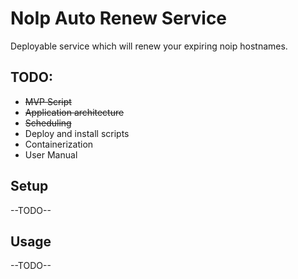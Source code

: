 # NoIp Auto Renew Service

Deployable service which will renew your expiring noip hostnames.

## TODO:
- ~~MVP Script~~
- ~~Application architecture~~
- ~~Scheduling~~
- Deploy and install scripts
- Containerization
- User Manual

## Setup

--TODO--

## Usage

--TODO--